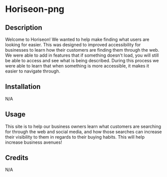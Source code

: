 # Horiseon-png

## Description
Welcome to Horiseon! We wanted to help make finding what users are looking for easier. This was designed to improved accessibility for businesses to learn how their customers are finding them through the web. We were able to add in features that if something doesn't load, you will still be able to access and see what is being described. During this process we were able to learn that when something is more accessible, it makes it easier to navigate through. 

## Installation
N/A

## Usage
This site is to help our business owners learn what customers are searching for through the web and social media, and how those searches can increase their visibility to them in regards to their buying habits. This will help increase business avenues!

## Credits
N/A

